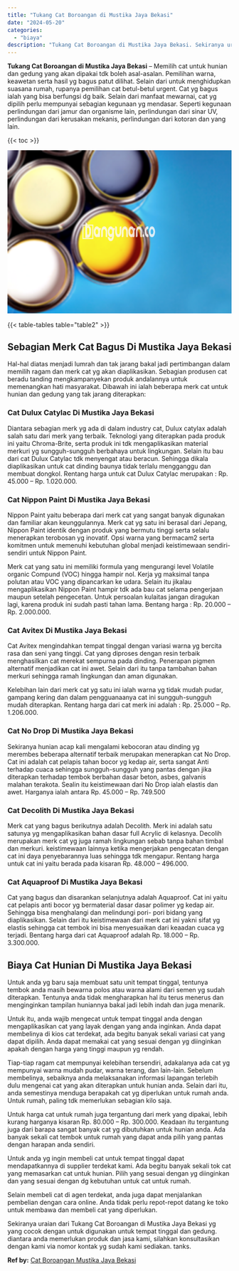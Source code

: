 ```yaml
---
title: "Tukang Cat Boroangan di Mustika Jaya Bekasi"
date: "2024-05-20"
categories: 
  - "biaya"
description: "Tukang Cat Boroangan di Mustika Jaya Bekasi. Sekiranya uraian dari Tukang Cat Boroangan di Mustika Jaya Bekasi yg yang cocok dengan untuk digunakan untuk tem..."
---
```


**Tukang Cat Boroangan di Mustika Jaya Bekasi** – Memilih cat untuk hunian dan gedung yang akan dipakai tdk boleh asal-asalan. Pemilihan warna, keawetan serta hasil yg bagus patut dilihat. Selain dari untuk menghidupkan suasana rumah, rupanya pemilihan cat betul-betul urgent. Cat yg bagus ialah yang bisa berfungsi dg baik. Selain dari manfaat mewarnai, cat yg dipilih perlu mempunyai sebagian kegunaan yg mendasar. Seperti kegunaan perlindungan dari jamur dan organisme lain, perlindungan dari sinar UV, perlindungan dari kerusakan mekanis, perlindungan dari kotoran dan yang lain.

{{< toc >}}

![Tukang Cat Boroangan di Mustika Jaya Bekasi](/images/jasa-cat-murah37.png)

{{< table-tables table="table2" >}}

## Sebagian Merk Cat Bagus Di Mustika Jaya Bekasi

Hal-hal diatas menjadi lumrah dan tak jarang bakal jadi pertimbangan dalam memilih ragam dan merk cat yg akan diaplikasikan. Sebagian produsen cat beradu tanding mengkampanyekan produk andalannya untuk memenangkan hati masyarakat. Dibawah ini ialah beberapa merk cat untuk hunian dan gedung yang tak jarang diterapkan:

### Cat Dulux Catylac Di Mustika Jaya Bekasi

Diantara sebagian merk yg ada di dalam industry cat, Dulux catylax adalah salah satu dari merk yang terbaik. Teknologi yang diterapkan pada produk ini yaitu Chroma-Brite, serta produk ini tdk mengaplikasikan material merkuri yg sungguh-sungguh berbahaya untuk lingkungan. Selain itu bau dari cat Dulux Catylac tdk menyengat atau beracun. Sehingga dikala diaplikasikan untuk cat dinding baunya tidak terlalu mengganggu dan membuat dongkol. Rentang harga untuk cat Dulux Catylac merupakan : Rp. 45.000 – Rp. 1.020.000.

### Cat Nippon Paint Di Mustika Jaya Bekasi

Nippon Paint yaitu beberapa dari merk cat yang sangat banyak digunakan dan familiar akan keunggulannya. Merk cat yg satu ini berasal dari Jepang, Nippon Paint identik dengan produk yang bermutu tinggi serta selalu menerapkan terobosan yg inovatif. Opsi warna yang bermacam2 serta komitmen untuk memenuhi kebutuhan global menjadi keistimewaan sendiri-sendiri untuk Nippon Paint.

Merk cat yang satu ini memiliki formula yang mengurangi level Volatile organic Compund (VOC) hingga hampir nol. Kerja yg maksimal tanpa polutan atau VOC yang dipancarkan ke udara. Selain itu jikalau mengaplikasikan Nippon Paint hampir tdk ada bau cat selama pengerjaan maupun setelah pengecetan. Untuk persoalan kulaitas jangan diragukan lagi, karena produk ini sudah pasti tahan lama. Bentang harga : Rp. 20.000 – Rp. 2.000.000.

### Cat Avitex Di Mustika Jaya Bekasi

Cat Avitex mengindahkan tempat tinggal dengan variasi warna yg bercita rasa dan seni yang tinggi. Cat yang diproses dengan resin terbaik menghasilkan cat merekat sempurna pada dinding. Penerapan pigmen alternatif menjadikan cat ini awet. Selain dari itu tanpa tambahan bahan merkuri sehingga ramah lingkungan dan aman digunakan.

Kelebihan lain dari merk cat yg satu ini ialah warna yg tidak mudah pudar, gampang kering dan dalam pengguanaanya cat ini sungguh-sungguh mudah diterapkan. Rentang harga dari cat merk ini adalah : Rp. 25.000 – Rp. 1.206.000.

### Cat No Drop Di Mustika Jaya Bekasi

Sekiranya hunian acap kali mengalami kebocoran atau dinding yg merembes beberapa alternatif terbaik merupakan menerapkan cat No Drop. Cat ini adalah cat pelapis tahan bocor yg kedap air, serta sangat Anti terhadap cuaca sehingga sungguh-sungguh yang pantas dengan jika diterapkan terhadap tembok berbahan dasar beton, asbes, galvanis malahan terakota. Sealin itu keistimewaan dari No Drop ialah elastis dan awet. Harganya ialah antara Rp. 45.000 – Rp. 749.500

### Cat Decolith Di Mustika Jaya Bekasi

Merk cat yang bagus berikutnya adalah Decolith. Merk ini adalah satu satunya yg mengaplikasikan bahan dasar full Acrylic di kelasnya. Decolih merupakan merk cat yg juga ramah lingkungan sebab tanpa bahan timbal dan merkuri. keistimewaan lainnya ketika mengerjakan pengecatan dengan cat ini daya penyebarannya luas sehingga tdk mengapur. Rentang harga untuk cat ini yaitu berada pada kisaran Rp. 48.000 – 496.000.

### Cat Aquaproof Di Mustika Jaya Bekasi

Cat yang bagus dan disarankan selanjutnya adalah Aquaproof. Cat ini yaitu cat pelapis anti bocor yg bermaterial dasar dasar polimer yg kedap air. Sehingga bisa menghalangi dan melindungi pori- pori bidang yang diaplikasikan. Selain dari itu keistimewaan dari merk cat ini yakni sifat yg elastis sehingga cat tembok ini bisa menyesuaikan dari keaadan cuaca yg terjadi. Bentang harga dari cat Aquaproof adalah Rp. 18.000 – Rp. 3.300.000.

## Biaya Cat Hunian Di Mustika Jaya Bekasi

Untuk anda yg baru saja membuat satu unit tempat tinggal, tentunya tembok anda masih bewarna polos atau warna alami dari semen yg sudah diterapkan. Tentunya anda tidak mengharapkan hal itu terus menerus dan menginginkan tampilan huniannya bakal jadi lebih indah dan juga menarik.

Untuk itu, anda wajib mengecat untuk tempat tinggal anda dengan mengaplikasikan cat yang layak dengan yang anda inginkan. Anda dapat membelinya di kios cat terdekat, ada begitu banyak sekali variasi cat yang dapat dipilih. Anda dapat memakai cat yang sesuai dengan yg diinginkan apakah dengan harga yang tinggi maupun yg rendah.

Tiap-tiap ragam cat mempunyai kelebihan tersendiri, adakalanya ada cat yg mempunyai warna mudah pudar, warna terang, dan lain-lain. Sebelum membelinya, sebaiknya anda melaksanakan informasi lapangan terlebih dulu mengenai cat yang akan diterapkan untuk hunian anda. Selain dari itu, anda semestinya menduga berapakah cat yg diperlukan untuk rumah anda. Untuk rumah, paling tdk memerlukan sebagian kilo saja.

Untuk harga cat untuk rumah juga tergantung dari merk yang dipakai, lebih kurang harganya kisaran Rp. 80.000 – Rp. 300.000. Keadaan itu tergantung juga dari barapa sangat banyak cat yg dibutuhkan untuk hunian anda. Ada banyak sekali cat tembok untuk rumah yang dapat anda pilih yang pantas dengan harapan anda sendiri.

Untuk anda yg ingin membeli cat untuk tempat tinggal dapat mendapatkannya di supplier terdekat kami. Ada begitu banyak sekali tok cat yang memasarkan cat untuk hunian. Pilih yang sesuai dengan yg diinginkan dan yang sesuai dengan dg kebutuhan untuk cat untuk rumah.

Selain membeli cat di agen terdekat, anda juga dapat menjalankan pembelian dengan cara online. Anda tidak perlu repot-repot datang ke toko untuk membawa dan membeli cat yang diperlukan.

Sekiranya uraian dari Tukang Cat Boroangan di Mustika Jaya Bekasi yg yang cocok dengan untuk digunakan untuk tempat tinggal dan gedung. diantara anda memerlukan produk dan jasa kami, silahkan konsultasikan dengan kami via nomor kontak yg sudah kami sediakan. tanks.

**Ref by:** [Cat Boroangan Mustika Jaya Bekasi](https://id.wikipedia.org/wiki/Cat)
